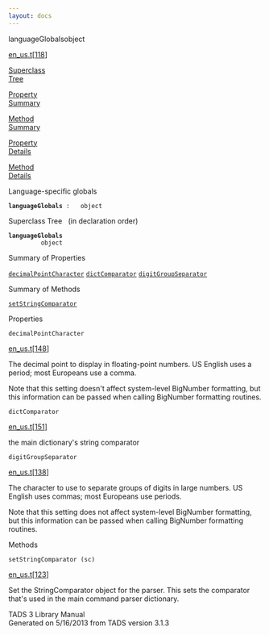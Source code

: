 ```yaml
---
layout: docs
---
```

<span class="title">languageGlobals</span><span class="type">object</span>

[en_us.t](../file/en_us.t.html)\[[118](../source/en_us.t.html#118)\]

[Superclass  
Tree](#_SuperClassTree_)

[Property  
Summary](#_PropSummary_)

[Method  
Summary](#_MethodSummary_)

[Property  
Details](#_Properties_)

[Method  
Details](#_Methods_)



Language-specific globals

**`languageGlobals`**` :   object`



<span id="_SuperClassTree_"></span>



<span class="hdln">Superclass Tree</span>   (in declaration order)



**`languageGlobals`**  
`         object`  
<span id="_PropSummary_"></span>



<span class="hdln">Summary of Properties</span>  



[`decimalPointCharacter`](#decimalPointCharacter) [`dictComparator`](#dictComparator) [`digitGroupSeparator`](#digitGroupSeparator)

<span id="_MethodSummary_"></span>



<span class="hdln">Summary of Methods</span>  



[`setStringComparator`](#setStringComparator)

<span id="_Properties_"></span>



<span class="hdln">Properties</span>  



<span id="decimalPointCharacter"></span>

`decimalPointCharacter`

[en_us.t](../file/en_us.t.html)\[[148](../source/en_us.t.html#148)\]



The decimal point to display in floating-point numbers. US English uses
a period; most Europeans use a comma.

Note that this setting doesn't affect system-level BigNumber formatting,
but this information can be passed when calling BigNumber formatting
routines.



<span id="dictComparator"></span>

`dictComparator`

[en_us.t](../file/en_us.t.html)\[[151](../source/en_us.t.html#151)\]



the main dictionary's string comparator



<span id="digitGroupSeparator"></span>

`digitGroupSeparator`

[en_us.t](../file/en_us.t.html)\[[138](../source/en_us.t.html#138)\]



The character to use to separate groups of digits in large numbers. US
English uses commas; most Europeans use periods.

Note that this setting does not affect system-level BigNumber
formatting, but this information can be passed when calling BigNumber
formatting routines.



<span id="_Methods_"></span>



<span class="hdln">Methods</span>  



<span id="setStringComparator"></span>

`setStringComparator (sc)`

[en_us.t](../file/en_us.t.html)\[[123](../source/en_us.t.html#123)\]



Set the StringComparator object for the parser. This sets the comparator
that's used in the main command parser dictionary.





TADS 3 Library Manual  
Generated on 5/16/2013 from TADS version 3.1.3


